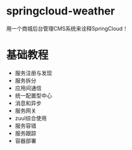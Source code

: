 # springcloud-weather
用一个商城后台管理CMS系统来诠释SpringCloud！

# 基础教程
- 服务注册与发现
- 服务拆分
- 应用间通信
- 统一配置型中心
- 消息和异步
- 服务网关
- zuul综合使用
- 服务容错
- 服务跟踪
- 容器部署
